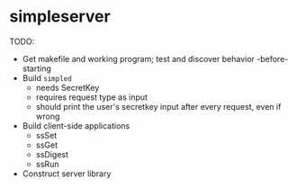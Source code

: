 # simpleserver
TODO:
* Get makefile and working program; test and discover behavior -before- starting
* Build `simpled`
	- needs SecretKey
	- requires request type as input
	- should print the user's secretkey input after every request, even if wrong
* Build client-side applications
	- ssSet
	- ssGet
	- ssDigest
	- ssRun
* Construct server library
